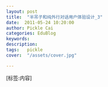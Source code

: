 ```yaml
---
layout: post  
title:  "半吊子和纯外行对话用户体验设计_3"
date:  2011-05-24 10:20:00
author: Pickle Cai  
categories: EduBlog  
keywords: 
description:   
tags:	pickle   
cover:  "/assets/cover.jpg"  

---
```


[标签:内容]
